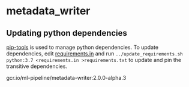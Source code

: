 # metadata\_writer

## Updating python dependencies

[pip-tools](https://github.com/jazzband/pip-tools) is used to manage python
dependencies. To update dependencies, edit [requirements.in](requirements.in)
and run `../update_requirements.sh python:3.7 <requirements.in >requirements.txt` to update and pin the transitive
dependencies.

gcr.io/ml-pipeline/metadata-writer:2.0.0-alpha.3